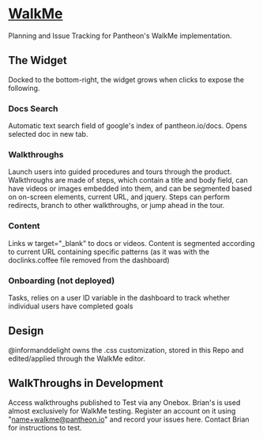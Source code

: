 # [WalkMe](http://www.walkme.com/?u=e18cc7d035fb401c801e81a52a56b8e1)
Planning and Issue Tracking for Pantheon's WalkMe implementation. 

## The Widget
Docked to the bottom-right, the widget grows when clicks to expose the following.
### Docs Search
Automatic text search field of google's index of pantheon.io/docs. Opens selected doc in new tab.
### Walkthroughs
Launch users into guided procedures and tours through the product. Walkthroughs are made of steps, which contain a title and body field, can have videos or images embedded into them, and can be segmented based on on-screen elements, current URL, and jquery. Steps can perform redirects, branch to other walkthroughs, or jump ahead in the tour.  
### Content
Links w target="_blank" to docs or videos. Content is segmented according to current URL containing specific patterns (as it was with the doclinks.coffee file removed from the dashboard)
### Onboarding (not deployed)
Tasks, relies on a user ID variable in the dashboard to track whether individual users have completed goals

## Design
@informanddelight owns the .css customization, stored in this Repo and edited/applied through the WalkMe editor.

## WalkThroughs in Development
Access walkthroughs published to Test via any Onebox. Brian's is used almost exclusively for WalkMe testing. Register an account on it using "name+walkme@pantheon.io" and record your issues here. Contact Brian for instructions to test.


